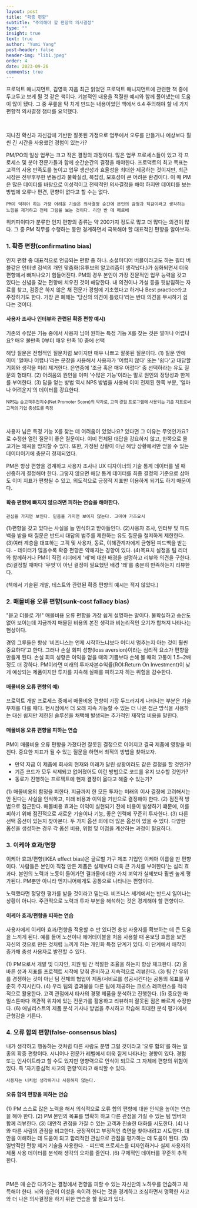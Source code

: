 ```yaml
---
layout: post
title: "확증 편향"
subtitle: "주의해야 할 편향적 의사결정"
type: ""
insight: true
text: true
author: "Yumi Yang"
post-header: false
header-img: "lib1.jpeg"
order: 4
date: 2023-09-26
comments: true
---
```


프로덕트 매니지먼트, 김영욱 지음
최근 읽었던 프로덕트 매니지먼트에 관련한 책 중에 두고두고 보게 될 것 같은 책이다. 기본적인 내용을 적절한 예시와 함께 풀어냈는데 도움이 많이 됐다. 그 중 무릎을 탁 치게 만드는 내용이었던 책에서 6.4 주의해야 할 네 가지 편향적 의사결정 챕터를 요약했다.

<br>

지나친 확신과 자신감에 기반한 잘못된 가정으로 업무에서 오류를 만들거나 예상보다 훨씬 긴 시간을 사용했던 경험이 있는가?

PM/PO의 일상 업무는 크고 작은 결정의 과정이다. 많은 업무 프로세스들이 있고 각 프로세스 및 분야 전문가들과 함께 순간순간의 결정을 해야한다.
프로덕트의 최고 목표는 고객의 사용 만족도를 높이고 업무 생산성과 효율성을 최대한 제공하는 것이지만, 최근 시장은 전무후무한 변동성과 불확실성, 복잡성, 모호성이 큰 어려운 환경이다. 이 때 PM은 많은 데이터를 바탕으로 이성적이고 전략적인 의사결정을 해야 하지만 데이터를 보는 방법에 오류나 편견, 편향이 없다고 할 수는 없다.

`PM이 익혀야 하는 가장 어려운 기술은 의사결정 순간에 본인의 감정과 직감이라고 생각하는 느낌을 제거하고 전체 그림을 보는 것이다. 리안 반 데 메르베`

위키피이다가 분류한 인지 편향의 종류는 약 200가지 정도로 많고 더 많다는 의견이 많다. 그 중 PM 직무를 수행하는 동안 경계하면서 극복해야 할 대표적인 편향을 알아보자.

### 1. 확증 편향(confirmatino bias)

인지 편향 중 대표적으로 언급되는 편향 중 하나.
소셜미디어 버블이라고도 하는 필터 버블같은 인터넷 검색의 개인 맞춤화(유튜브의 알고리즘이 생각났다.)가 심화되면서 더욱 편향에서 빠져나오기 힘들어진다.
PM의 경우 본인이 가장 전문적인 업무 능력을 갖고 있다는 신념을 갖는 편향에 치우친 것이 해당한다. 내 의견이나 가설 등을 뒷받침하는 자료를 찾고, 검증은 하지 않은 채 전문가 경험에 기초했다고 하거나 Best practice라고 주장하기도 한다.
가장 큰 폐해는 '당신의 의견이 틀렸다'라는 반대 의견을 무시하기 쉽다는 것이다.

#### 사용자 조사나 인터뷰와 관련된 확증 편향 예시)

기존의 수많은 기능 중에서 사용자 님이 원하는 특정 기능 X를 찾는 것은 얼마나 어렵나요?
매우 불만족 0부터 매우 만족 10 중에 선택

해당 질문은 전형적인 질문처럼 보이지만 매우 나쁘고 잘못된 질문이다.
(1) 질문 안에 이미 '얼마나 어렵나'라는 문장을 사용해서 사용자가 '어렵지 않다' 또는 '쉽다'고 대답할 기회와 생각을 미리 제거한다. 은연중에 '조금 혹은 매우 어렵다' 중 선택하라는 유도 질문의 형태다.
(2) 어려움의 원인을 이미 '수많은 기능'이라는 말로 원인의 정당성과 한계를 부여한다.
(3) 답을 얻는 방법 역시 NPS 방법을 사용해 이미 전제된 한쪽 부분, '얼마나 어려운지'의 데이터를 강요한다.

<sub>NPS는 순고객추천지수(Net Promoter Score)의 약자로, 고객 경험 프로그램에 사용되는 기준 지표로써 고객의 기업 충성도를 측정</sub>

<br>

사용자 님은 특정 기능 X를 찾는 데 어려움이 있었나요? 있다면 그 이유는 무엇인가요? 로 수정한 열린 질문이 좋은 질문이다.
이미 전체된 대답을 강요하지 않고, 한쪽으로 몰고가는 왜곡을 방지할 수 있다. 또한, 가정된 상황이 아닌 해당 상황에서만 얻을 수 있는 데이터이기에 충분히 정제되었다.

PM은 항상 편향을 경계하고 사용자 조사나 UX 디자이너의 기술 통계 데이터를 낼 때 신중하게 결정해야 한다. 그렇지 않으면 해당 통계 데이터를 최종 결정의 기준으로 삼아도 이미 지표가 편향될 수 있고, 의도적으로 긍정적 지표만 이용하게 되기도 하기 때문이다.

#### 확증 편향에 빠지지 않으려면 피하는 연습을 해야한다.

`관심을 가지면 보인다. 믿음을 가지면 보이지 않는다. 고미야 가즈요시`

(1)편향을 갖고 있다는 사실을 늘 인식하고 받아들인다.
(2)사용자 조사, 인터뷰 및 피드백을 받을 때 질문은 반드시 대답의 범주를 제한하는 유도 질문을 철저하게 제한한다.
(3)여러 계층을 대표하는 고객 및 사용자, 동료, 이해관계자에게 균형된 피드백을 받는다. - 데이터가 많을수록 확증 편향은 약해지는 경향이 있다.
(4)목표치 설정을 팀 리더와 함께하거나 PM이 직접 리더에게 '왜'에 대한 배경을 설명하고 리뷰와 의견을 구한다.
(5)결정할 때마다 '무엇'이 아닌 결정이 필요했던 배경 '왜'를 충분히 만족하는지 리뷰한다.

(책에서 기술된 개발, 테스트와 관련된 확증 편향의 예시는 적지 않았다.)

### 2. 매몰비용 오류 편향(sunk-cost fallacy bias)

"묻고 더블로 가!"
매몰비용 오류 편향을 가장 쉽게 설명하는 말이다.
불확실하고 승산도 없어 보이는데 지금까지 매몰된 비용의 본전 생각과 비논리적인 오기가 합쳐져 나타나는 현상이다.

경영 그루들은 항상 '비즈니스는 언제 시작하느냐보다 어디서 멈추는지 아는 것이 훨씬 중요하다'고 한다. 그러나 손실 회피 성향(loss aversion)이라는 심리적 요소가 편향을 만들게 된다. 손실 회피 성향은 이익을 얻을 때의 기쁨보다 손해 볼 때의 고통이 1.5~2배 정도 더 강하다. PM이라면 미래의 투자자본수익률(ROI:Return On Investment)이 낮게 예상되는 제품이지만 투자를 지속해 실패를 피하고자 하는 위험을 감수한다.

#### 매몰비용 오류 편향의 예)

프로덕트 개발 프로세스 중에서 매몰비용 편향이 가장 두드러지게 나타나는 부분은 기술 부채를 다룰 때다. 현시점에서 더 오래 지속 가능할 수 있는 더 나은 접근 방식을 사용하는 대신 쉽지만 제한된 솔루션을 채택해 발생되는 추가적인 재작업 비용을 말한다.

#### 매몰비용 오류 편향을 피하는 연습

PM이 매몰비용 오류 편향을 가졌다면 잘못된 결정으로 이어지고 결국 제품에 영향을 미친다. 중요한 지표가 될 수 있는 질문을 하면서 최적의 방법을 찾아보자.

- 만약 지금 이 제품에 회사의 현재와 미래가 달린 상황이라도 같은 결정을 할 것인가?
- 기존 코드가 모두 삭제되고 없어졌어도 이런 방법으로 코드를 유지 보수할 것인가?
- 동료가 진행하는 프로젝트에 현재 결정이 옳다고 해줄 수 있는가?

(1) 매몰비용의 함정을 피한다. 지금까지 한 모든 투자는 미래의 이사 결정에 고려해서는 안 된다는 사실을 인식하고, 미래 비용과 이익을 기반으로 결정해야 한다.
(2) 점진적 방법으로 접근한다. 매몰비용 효과는 이익이 실현되기 전에 비용이 발생하기 떄문에, 이를 피하기 위해 점진적으로 새로운 기술이나 기능, 좋은 인력에 꾸준히 투자한다.
(3) 다른 선택 옵션이 있는지 찾아본다. 두 가지 옵션 외에 더 많은 옵션이 있을 수 있다. 다양한 옵션을 생성하는 경우 각 옵션 비용, 위험 및 이점을 계산하는 과정이 필요하다.

### 3. 이케아 효과/편향

이케아 효과/편향(IKEA effect bias)은 글로벌 가구 제조 기업인 이케아 이름을 딴 편향이다. '사람들은 본인이 직접 만든 제품은 실제보다 더욱 큰 가치를 부여한다'는 심리 효과다. 본인의 노력과 노동이 들어가면 결과물에 대한 가치 펴악가 실제보다 훨씬 높게 평가된다. PM뿐만 아니라 엔지니어에게도 공통으로 나타나는 편향이다.

노력했다면 정당한 평가를 받을 것이라고 믿는다. 비즈니스 세계에서는 반드시 일어나는 상황이 아니다. 주관적으로 노력과 투자 부분을 해석하는 것은 경계해야 할 편향이다.

#### 이케아 효과/편향을 피하는 연습

사용자에게 이케아 효과/편향을 적용할 수 만 있다면 충성 사용자를 확보하는 데 큰 도움을 느끼게 된다. 예를 들어 노션이나 에어테이블을 처음 사용할 때 온보딩 흐름을 보면 자신의 것으로 만든 것처럼 느끼게 하는 개인화 특정 단계가 있다. 이 단계에서 애착이 증가해 충성 사용자로 발전할 수 있다.

(1) PM으로서 개발 및 디자인, 지원 팀 간 적절한 조율을 하는지 항상 체크한다.
(2) 올바른 성과 지표를 프로젝트 시작에 맞춰 준비하고 지속적으로 리뷰한다.
(3) 팀 간 우위를 경쟁하는 것이 아닌 팀 전체의 협업이 제품/서비르를 성공시킨다는 공통의 목표를 꾸준히 주지시킨다.
(4) 우리 팀의 결과물을 다른 팀에 제공하는 크로스 레퍼런스를 적극적으로 활용한다. 고객 관점에서 타사의 경쟁 제품을 분석하고 진행한다.
(5) 중요한 마일스톤마다 객관적 위치에 있는 전문가를 활용하고 리뷰하며 잘못된 점은 빠르게 수정한다.
(6) 애널리스트의 제품 분석 기사나 방법을 주시하고 학습해 최대한 분석 평가에서 균형감을 기른다.

### 4. 오류 합의 편향(false-consensus bias)

내가 생각하고 행동하는 것처럼 다른 사람도 분명 그럴 것이라고 '오류 합의'를 하는 일종의 확증 편향이다. 시니어나 전문가 레벨에서 더욱 짙게 나타나는 경향이 있다. 경험 또는 인사이트라고 할 수도 있지만 영향력으로 인식이 되므로 그 자체에 편향의 위험이 있다. 즉 '자기중심적 사고의 편향'이라고 해석할 수 있다.

`사용자는 너처럼 생각하거나 사용하지 않는다.`

#### 오류 합의 편향을 피하는 연습

(1) PM 스스로 많은 노력을 해서 의식적으로 오류 합의 편향에 대한 인식을 높이는 연습을 해야 한다.
(2) PM 본인의 목표를 명확히 하고 다른 관점을 가질 수 있는 팀 멤버와 함께 리뷰한다.
(3) 대안적 관점을 가질 수 있는 고객과 진솔한 대화를 시도한다.
(4) 나와 다른 사람의 관점을 비교한다. 긍정적이고 부정적인 측면을 찾아내려고 시도한다. 대안을 이해하는 데 도움이 되고 합리적인 관심으로 관점을 평가하는 데 도움이 된다.
(5) 일반적인 편향 제거 기술을 사용한다. - 피드백 프로세스를 디자인하거나 실제 사용자의 제품 사용 데이터를 분석해 생각의 오차를 줄인다.
(6) 구체적인 데이터를 꾸준히 추적한다.

<br>

PM은 매 순간 다가오는 결정에서 편향을 피할 수 있는 자신만의 노하우를 연습하고 체득해야 한다. 뇌와 습관이 이성을 속이려 한다는 것을 경계하고 조심하면서 명확한 사고와 더 나은 의사결정을 하기 위한 연습을 할 필요가 있다.
